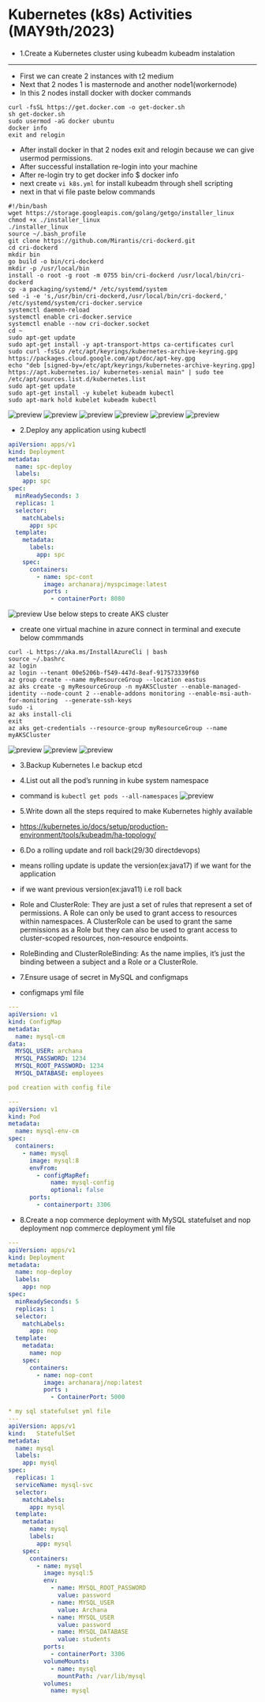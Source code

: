 # Kubernetes (k8s) Activities (MAY9th/2023)
* 1.Create a Kubernetes cluster using kubeadm
kubeadm instalation
--------------------
* First we can create 2 instances with t2 medium
* Next that 2 nodes 1 is masternode and another node1(workernode)
* In this 2 nodes install docker with docker commands
```
curl -fsSL https://get.docker.com -o get-docker.sh
sh get-docker.sh
sudo usermod -aG docker ubuntu
docker info
exit and relogin
```
* After install docker in that 2 nodes exit and relogin because we can give usermod permissions.
* After successful installation re-login into your machine
* After re-login try to get docker info $ docker info
* next create ``vi k8s.yml`` for install kubeadm through shell scripting
* next in that vi file paste below commands
```
#!/bin/bash
wget https://storage.googleapis.com/golang/getgo/installer_linux
chmod +x ./installer_linux
./installer_linux
source ~/.bash_profile
git clone https://github.com/Mirantis/cri-dockerd.git
cd cri-dockerd
mkdir bin
go build -o bin/cri-dockerd
mkdir -p /usr/local/bin
install -o root -g root -m 0755 bin/cri-dockerd /usr/local/bin/cri-dockerd
cp -a packaging/systemd/* /etc/systemd/system
sed -i -e 's,/usr/bin/cri-dockerd,/usr/local/bin/cri-dockerd,' /etc/systemd/system/cri-docker.service
systemctl daemon-reload
systemctl enable cri-docker.service
systemctl enable --now cri-docker.socket
cd ~
sudo apt-get update
sudo apt-get install -y apt-transport-https ca-certificates curl
sudo curl -fsSLo /etc/apt/keyrings/kubernetes-archive-keyring.gpg https://packages.cloud.google.com/apt/doc/apt-key.gpg
echo "deb [signed-by=/etc/apt/keyrings/kubernetes-archive-keyring.gpg] https://apt.kubernetes.io/ kubernetes-xenial main" | sudo tee /etc/apt/sources.list.d/kubernetes.list
sudo apt-get update
sudo apt-get install -y kubelet kubeadm kubectl
sudo apt-mark hold kubelet kubeadm kubectl
```
![preview](./../k8s_images/k8s32.png)
![preview](./../k8s_images/k8s33.png)
![preview](./../k8s_images/k8s34.png)
![preview](./../k8s_images/k8s35.png)
![preview](./../k8s_images/k8s36.png)
![preview](./../k8s_images/k8s37.png)

* 2.Deploy any application using kubectl
```yml
apiVersion: apps/v1 
kind: Deployment
metadata:
  name: spc-deploy
  labels:
    app: spc  
spec:
  minReadySeconds: 3
  replicas: 1
  selector:
    matchLabels:
      app: spc
  template:
    metadata:
      labels: 
        app: spc
    spec:
      containers: 
        - name: spc-cont
          image: archanaraj/myspcimage:latest
          ports :
            - containerPort: 8080    
```
![preview](./../k8s_images/k8s38.png)
Use below steps to create AKS cluster
* create one virtual machine in azure connect in terminal and execute below commmands
```
curl -L https://aka.ms/InstallAzureCli | bash
source ~/.bashrc
az login
az login --tenant 00e5206b-f549-447d-8eaf-917573339f60
az group create --name myResourceGroup --location eastus
az aks create -g myResourceGroup -n myAKSCluster --enable-managed-identity --node-count 2 --enable-addons monitoring --enable-msi-auth-for-monitoring  --generate-ssh-keys
sudo -i
az aks install-cli
exit
az aks get-credentials --resource-group myResourceGroup --name myAKSCluster
```
![preview](./../k8s_images/k8s40.png)
![preview](./../k8s_images/k8s41.png)
![preview](./../k8s_images/k8s42.png)
* 3.Backup Kubernetes I.e backup etcd

* 4.List out all the pod’s running in kube system namespace
* command is ``kubectl get pods --all-namespaces``
![preview](./../k8s_images/k8s39.png)

* 5.Write down all the steps required to make Kubernetes highly available
* https://kubernetes.io/docs/setup/production-environment/tools/kubeadm/ha-topology/

* 6.Do a rolling update and roll back(29/30 directdevops)
* means rolling update is update the version(ex:java17) if we want for the application
* if we want previous version(ex:java11) i.e roll back
* Role and ClusterRole:
They are just a set of rules that represent a set of permissions. A Role can only be used to grant access to resources within namespaces. A ClusterRole can be used to grant the same permissions as a Role but they can also be used to grant access to cluster-scoped resources, non-resource endpoints.
* RoleBinding and ClusterRoleBinding:
As the name implies, it’s just the binding between a subject and a Role or a ClusterRole.

* 7.Ensure usage of secret in MySQL and configmaps
* configmaps yml file

```yml
---
apiVersion: v1
kind: ConfigMap
metadata:
  name: mysql-cm
data:
  MYSQL_USER: archana
  MYSQL_PASSWORD: 1234
  MYSQL_ROOT_PASSWORD: 1234
  MYSQL_DATABASE: employees

pod creation with config file

---
apiVersion: v1
kind: Pod
metadata:
  name: mysql-env-cm
spec:
  containers:
    - name: mysql
      image: mysql:8
      envFrom:
        - configMapRef:
            name: mysql-config
            optional: false
      ports:
        - containerport: 3306
```


* 8.Create a nop commerce deployment with MySQL statefulset and nop deployment
nop commerce deployment yml file

```yml
---
apiVersion: apps/v1 
kind: Deployment
metadata:
  name: nop-deploy
  labels:
    app: nop  
spec:
  minReadySeconds: 5
  replicas: 1
  selector:
    matchLabels:
      app: nop
  template:
    metadata:
      name: nop
    spec:
      containers: 
        - name: nop-cont  
          image: archanaraj/nop:latest
          ports :
            - ContainerPort: 5000    

* my sql statefulset yml file
---
apiVersion: apps/v1
kind:	StatefulSet
metadata:
  name: mysql
  labels:
    app: mysql
spec:
  replicas: 1
  serviceName: mysql-svc 
  selector:
    matchLabels:
      app: mysql
  template:
    metadata:
      name: mysql
      labels:
        app: mysql
    spec:
      containers:
        - name: mysql
          image: mysql:5
          env: 
            - name: MYSQL_ROOT_PASSWORD
              value: password
            - name: MYSQL_USER
              value: Archana
            - name: MYSQL_USER
              value: password  
            - name: MYSQL_DATABASE
              value: students
          ports:
            - containerPort: 3306
          volumeMounts:
            - name: mysql
              mountPath: /var/lib/mysql
          volumes:
            name: mysql
```